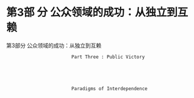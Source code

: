 # 第3部 分 公众领域的成功：从独立到互赖

第3部分 公众领域的成功：从独立到互赖




			 				Part Three : Public Victory





			 				Paradigms of Interdependence
